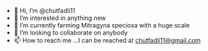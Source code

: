 - 👋 Hi, I’m @chutfadli11
- 👀 I’m interested in anything new
- 🌱 I’m currently farming Mitragyna speciosa with a huge scale
- 💞️ I’m looking to collaborate on anybody
- 📫 How to reach me ...I can be reached at chutfadli11@gmail.com

<!---
chutfadli11/chutfadli11 is a ✨ special ✨ repository because its `README.md` (this file) appears on your GitHub profile.
You can click the Preview link to take a look at your changes.
--->
